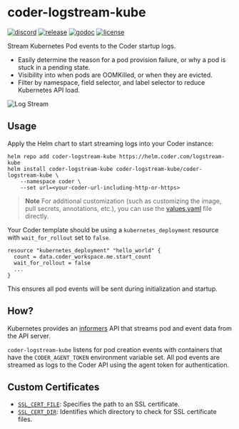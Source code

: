 # coder-logstream-kube

[![discord](https://img.shields.io/discord/747933592273027093?label=discord)](https://discord.gg/coder)
[![release](https://img.shields.io/github/v/tag/coder/coder-logstream-kube)](https://github.com/coder/envbuilder/pkgs/container/coder-logstream-kube)
[![godoc](https://pkg.go.dev/badge/github.com/coder/coder-logstream-kube.svg)](https://pkg.go.dev/github.com/coder/coder-logstream-kube)
[![license](https://img.shields.io/github/license/coder/coder-logstream-kube)](./LICENSE)

Stream Kubernetes Pod events to the Coder startup logs.

- Easily determine the reason for a pod provision failure, or why a pod is stuck in a pending state.
- Visibility into when pods are OOMKilled, or when they are evicted.
- Filter by namespace, field selector, and label selector to reduce Kubernetes API load.

![Log Stream](./scripts/demo.png)

## Usage

Apply the Helm chart to start streaming logs into your Coder instance:

```console
helm repo add coder-logstream-kube https://helm.coder.com/logstream-kube
helm install coder-logstream-kube coder-logstream-kube/coder-logstream-kube \
    --namespace coder \
    --set url=<your-coder-url-including-http-or-https>
```

> **Note**
> For additional customization (such as customizing the image, pull secrets, annotations, etc.), you can use the
> [values.yaml](https://github.com/coder/coder-logstream-kube/blob/main/values.yaml) file directly.

Your Coder template should be using a `kubernetes_deployment` resource with `wait_for_rollout` set to `false`.

```hcl
resource "kubernetes_deployment" "hello_world" {
  count = data.coder_workspace.me.start_count  
  wait_for_rollout = false
  ...
}
```

This ensures all pod events will be sent during initialization and startup.

## How?

Kubernetes provides an [informers](https://pkg.go.dev/k8s.io/client-go/informers) API that streams pod and event data from the API server.

`coder-logstream-kube` listens for pod creation events with containers that have the `CODER_AGENT_TOKEN` environment variable set. All pod events are streamed as logs to the Coder API using the agent token for authentication.

## Custom Certificates

- [`SSL_CERT_FILE`](https://go.dev/src/crypto/x509/root_unix.go#L19): Specifies the path to an SSL certificate.
- [`SSL_CERT_DIR`](https://go.dev/src/crypto/x509/root_unix.go#L25): Identifies which directory to check for SSL certificate files.
